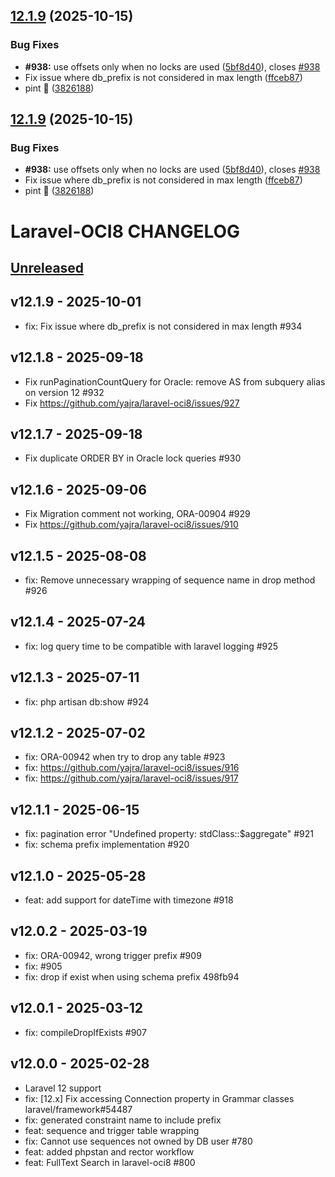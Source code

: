 ## [12.1.9](https://github.com/yajra/laravel-oci8/compare/v12.1.8...v12.1.9) (2025-10-15)


### Bug Fixes

* **#938:** use offsets only when no locks are used ([5bf8d40](https://github.com/yajra/laravel-oci8/commit/5bf8d40baf07b6f706821eb0325dcf91cc1fb028)), closes [#938](https://github.com/yajra/laravel-oci8/issues/938)
* Fix issue where db_prefix is not considered in max length ([ffceb87](https://github.com/yajra/laravel-oci8/commit/ffceb875500a305fd72f3b2e08c4a9220181846b))
* pint :robot: ([3826188](https://github.com/yajra/laravel-oci8/commit/3826188ad732c02debfa8555570f3406684a8f6d))

## [12.1.9](https://github.com/yajra/laravel-oci8/compare/v12.1.8...v12.1.9) (2025-10-15)


### Bug Fixes

* **#938:** use offsets only when no locks are used ([5bf8d40](https://github.com/yajra/laravel-oci8/commit/5bf8d40baf07b6f706821eb0325dcf91cc1fb028)), closes [#938](https://github.com/yajra/laravel-oci8/issues/938)
* Fix issue where db_prefix is not considered in max length ([ffceb87](https://github.com/yajra/laravel-oci8/commit/ffceb875500a305fd72f3b2e08c4a9220181846b))
* pint :robot: ([3826188](https://github.com/yajra/laravel-oci8/commit/3826188ad732c02debfa8555570f3406684a8f6d))

# Laravel-OCI8 CHANGELOG

## [Unreleased](https://github.com/yajra/laravel-oci8/compare/master...12.x)

## v12.1.9 - 2025-10-01

- fix: Fix issue where db_prefix is not considered in max length #934

## v12.1.8 - 2025-09-18

- Fix runPaginationCountQuery for Oracle: remove AS from subquery alias on version 12 #932
- Fix https://github.com/yajra/laravel-oci8/issues/927

## v12.1.7 - 2025-09-18

- Fix duplicate ORDER BY in Oracle lock queries #930

## v12.1.6 - 2025-09-06

- Fix Migration comment not working, ORA-00904 #929
- Fix https://github.com/yajra/laravel-oci8/issues/910

## v12.1.5 - 2025-08-08

- fix: Remove unnecessary wrapping of sequence name in drop method #926

## v12.1.4 - 2025-07-24

- fix: log query time to be compatible with laravel logging #925

## v12.1.3 - 2025-07-11

- fix: php artisan db:show #924

## v12.1.2 - 2025-07-02

- fix: ORA-00942 when try to drop any table #923
- fix: https://github.com/yajra/laravel-oci8/issues/916
- fix: https://github.com/yajra/laravel-oci8/issues/917

## v12.1.1 - 2025-06-15

- fix: pagination error "Undefined property: stdClass::$aggregate" #921
- fix: schema prefix implementation #920

## v12.1.0 - 2025-05-28

- feat: add support for dateTime with timezone #918

## v12.0.2 - 2025-03-19

- fix: ORA-00942, wrong trigger prefix #909
- fix: #905 
- fix: drop if exist when using schema prefix 498fb94

## v12.0.1 - 2025-03-12

- fix: compileDropIfExists #907

## v12.0.0 - 2025-02-28

- Laravel 12 support
- fix: [12.x] Fix accessing Connection property in Grammar classes laravel/framework#54487 
- fix: generated constraint name to include prefix 
- feat: sequence and trigger table wrapping 
- fix: Cannot use sequences not owned by DB user #780
- feat: added phpstan and rector workflow
- feat: FullText Search in laravel-oci8 #800
